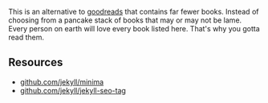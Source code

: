 This is an alternative to [goodreads](www.goodreads.com) that contains far fewer books. Instead of choosing from a pancake stack of books that may or may not be lame. Every person on earth will love every book listed here. That's why you gotta read them. 



## Resources

- [github.com/jekyll/minima](https://github.com/jekyll/minima)
- [github.com/jekyll/jekyll-seo-tag](https://github.com/jekyll/jekyll-seo-tag)
